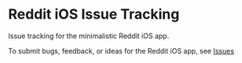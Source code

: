 # Reddit iOS Issue Tracking
Issue tracking for the minimalistic Reddit iOS app.

To submit bugs, feedback, or ideas for the Reddit iOS app, see [Issues](https://github.com/foehammer88/reddit-ios-issues/issues)
